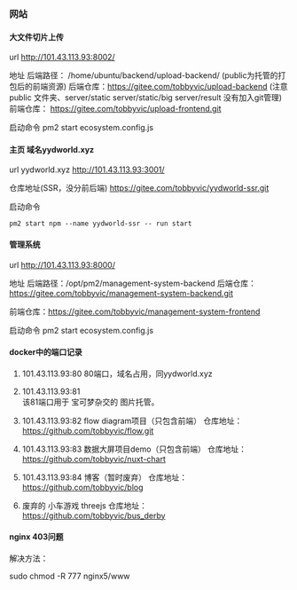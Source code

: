 ### 网站

#### 大文件切片上传

url
http://101.43.113.93:8002/

地址
后端路径： /home/ubuntu/backend/upload-backend/ (public为托管的打包后的前端资源)
后端仓库：https://gitee.com/tobbyvic/upload-backend (注意 public 文件夹、server/static  server/static/big  server/result 没有加入git管理)
前端仓库： https://gitee.com/tobbyvic/upload-frontend.git

启动命令
pm2 start ecosystem.config.js

#### 主页 域名yydworld.xyz

url
yydworld.xyz
http://101.43.113.93:3001/

仓库地址(SSR，没分前后端)
https://gitee.com/tobbyvic/yydworld-ssr.git

启动命令

```shell
pm2 start npm --name yydworld-ssr -- run start
```

#### 管理系统

url
http://101.43.113.93:8000/

地址
后端路径：/opt/pm2/management-system-backend
后端仓库：https://gitee.com/tobbyvic/management-system-backend.git

前端仓库：https://gitee.com/tobbyvic/management-system-frontend

启动命令
pm2 start ecosystem.config.js

#### docker中的端口记录

1. 101.43.113.93:80
80端口，域名占用，同yydworld.xyz

1. 101.43.113.93:81  
该81端口用于 宝可梦杂交的  图片托管。

2. 101.43.113.93:82
flow diagram项目（只包含前端）
仓库地址：
https://github.com/tobbyvic/flow.git

3. 101.43.113.93:83
数据大屏项目demo（只包含前端）
仓库地址：
https://github.com/tobbyvic/nuxt-chart

4. 101.43.113.93:84  博客（暂时废弃）
仓库地址：
https://github.com/tobbyvic/blog


5. 废弃的
小车游戏 threejs
仓库地址：
https://github.com/tobbyvic/bus_derby


#### nginx 403问题

解决方法：

sudo chmod -R 777 nginx5/www
